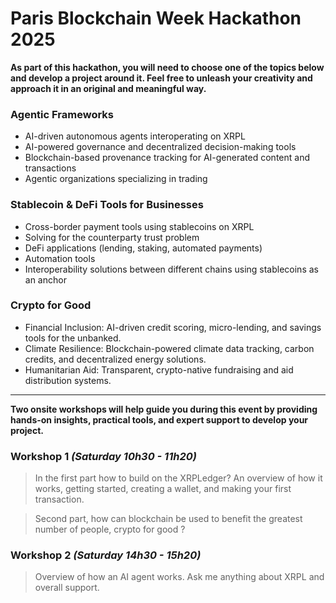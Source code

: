 
# Paris Blockchain Week Hackathon 2025


**As part of this hackathon, you will need to choose one of the topics below and develop a project around it. Feel free to unleash your creativity and approach it in an original and meaningful way.**

### Agentic Frameworks
- AI-driven autonomous agents interoperating on XRPL
- AI-powered governance and decentralized decision-making tools
- Blockchain-based provenance tracking for AI-generated content and transactions
- Agentic organizations specializing in trading

### Stablecoin & DeFi Tools for Businesses
- Cross-border payment tools using stablecoins on XRPL
- Solving for the counterparty trust problem
- DeFi applications (lending, staking, automated payments)
- Automation tools
- Interoperability solutions between different chains using stablecoins as an anchor

### Crypto for Good
- Financial Inclusion: AI-driven credit scoring, micro-lending, and savings tools for the unbanked.
- Climate Resilience: Blockchain-powered climate data tracking, carbon credits, and decentralized energy solutions.
- Humanitarian Aid: Transparent, crypto-native fundraising and aid distribution systems.

---

**Two onsite workshops will help guide you during this event by providing hands-on insights, practical tools, and expert support to develop your project.**

### Workshop 1 *(Saturday 10h30 - 11h20)*

> In the first part how to build on the XRPLedger? 
An overview of how it works, getting started, creating a wallet, and making your first transaction.

> Second part, how can blockchain be used to benefit the greatest number of people, crypto for good ?

### Workshop 2 *(Saturday 14h30 - 15h20)*

> Overview of how an AI agent works.
> Ask me anything about XRPL and overall support.

